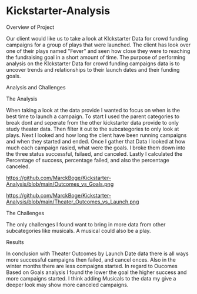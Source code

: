 # Kickstarter-Analysis


Overview of Project

Our client would like us to take a look at KIckstarter Data for crowd funding campaigns for a group of plays that were launched. The client has look over one of their plays named "Fever" and seen how close they were to reaching the fundraising goal in a short amount of time. The purpose of performing analysis on the KIckstarter Data for crowd funding campaigns data is to uncover trends and relationships to their launch dates and their funding goals.


Analysis and Challenges


The Analysis

When taking a look at the data provide I wanted to focus on  when is the best time to launch a campaign. To start I used the parent categories to break dont and seperate from the other kickstarter data provide to only study theater data. Then filter it out to the subcategories to only look at plays. Next I looked and how long the client have been running campaigns and when they started and ended. Once I gather that Data I looked at how much each campaign rasied, what were the goals. I broke them down into the three status successful, fsilaed, and canceled. Lastly I calculated the Percentage of success, percentage failed, and also the percentage canceled.

https://github.com/MarckBoge/Kickstarter-Analysis/blob/main/Outcomes_vs_Goals.png

https://github.com/MarckBoge/Kickstarter-Analysis/blob/main/Theater_Outcomes_vs_Launch.png

The Challenges

The only challenges I found want to bring in more data from other subcategories like musicals. A musical could also be a play. 


Results

In conclusion with Theater Outcomes by Launch Date data there is all ways more successful campaigns then failed, and cancel onces. Also in the winter months there are less compaigns started. In regard to Oucomes Based on Goals analysis I found the lower the goal the higher success and more campaigns started. I think adding Musicals to the data my give a deeper look may show more canceled campaigns.

